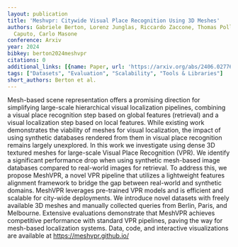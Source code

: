 ```yaml
---
layout: publication
title: 'Meshvpr: Citywide Visual Place Recognition Using 3D Meshes'
authors: Gabriele Berton, Lorenz Junglas, Riccardo Zaccone, Thomas Pollok, Barbara
  Caputo, Carlo Masone
conference: Arxiv
year: 2024
bibkey: berton2024meshvpr
citations: 0
additional_links: [{name: Paper, url: 'https://arxiv.org/abs/2406.02776'}]
tags: ["Datasets", "Evaluation", "Scalability", "Tools & Libraries"]
short_authors: Berton et al.
---
```

Mesh-based scene representation offers a promising direction for simplifying
large-scale hierarchical visual localization pipelines, combining a visual
place recognition step based on global features (retrieval) and a visual
localization step based on local features. While existing work demonstrates the
viability of meshes for visual localization, the impact of using synthetic
databases rendered from them in visual place recognition remains largely
unexplored. In this work we investigate using dense 3D textured meshes for
large-scale Visual Place Recognition (VPR). We identify a significant
performance drop when using synthetic mesh-based image databases compared to
real-world images for retrieval. To address this, we propose MeshVPR, a novel
VPR pipeline that utilizes a lightweight features alignment framework to bridge
the gap between real-world and synthetic domains. MeshVPR leverages pre-trained
VPR models and is efficient and scalable for city-wide deployments. We
introduce novel datasets with freely available 3D meshes and manually collected
queries from Berlin, Paris, and Melbourne. Extensive evaluations demonstrate
that MeshVPR achieves competitive performance with standard VPR pipelines,
paving the way for mesh-based localization systems. Data, code, and interactive
visualizations are available at https://meshvpr.github.io/